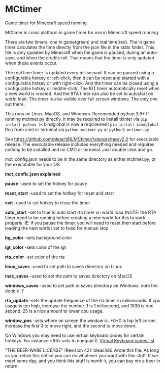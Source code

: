 # MCtimer
Game timer for Minecraft speed running

MCtimer is cross platform in game timer for use in Minecraft speed running. 

There are two timers, one in game(green) and real time(red).
The in game timer calculates the time directly from the json file in the stats folder. 
This file is only updated by Minecraft when the game is paused, during an auto-save, and when the credits roll.
That means that the timer is only updated when these events occur.

The real time timer is updated every milisecond. It can be paused using a configurable hotkey or left-click, then it can be reset and started with a configurable hotkey or with right-click. And the timer can be closed using a configurable hotkey or middle-click.
The IGT timer automatically reset when a new world is created. And the RTA timer can also be set to autostart on world load.
The timer is also visible over full screen windows. The only one out there.

This runs on Linux, MacOS, and Windows. Recomended python 3.6+
If running mctimer.py directly.
It may be required to install tkinter via `pip install python-tk`
bindglobal is now a requirement `pip install bindglobal`
Run from cmd or terminal via `python mctimer.py` or `python3 mctimer.py`

See https://github.com/bleach86/MCtimer/releases/tag/v2.0 for executable release. The executable release includes everything needed and requires nothing to be installed and no CMD or terminal. Just double click and go.

mct_config.json needs to be in the same directory as either mctimer.py, or the executable for your OS.

**mct_confic.json explained**

**pause** -used to set the hotkey for pause

**reset_start** -used to set the hotkey for reset and start

**exit** -used to set hotkey to close the timer

**auto_start** -set to true to auto start rta timer on world load.(NOTE: the RTA timer need to be running before creating a new world for this to work properly. IE: if you pause the timer, you will need to reset then start before loading the next world) set to false for manual stop

**bg_color** -sets background color

**igt_color** -sets color of the igt

**rta_color** -set color of the rta

**linux_saves** -used to set path to saves directory on Linux

**mac_saves** -used to set the path to saves directory on MacOS

**windows_saves** -used to set path to saves directory on Windows. note the double '\\'

**rta_update** -sets the update frequence of the rta timer in miliseconds. If cpu usage is too high, increase the number. 1 is 1 milisecond, and 1000 is one second. 25 is a nice amount to lower cpu usage.

**window_pos** -sets where on screen the window is. +0+0 is top left corner. increase the first 0 to move right, and the second to move down.

On Windows you may need to use virtual keyboard codes for certain hotkeys. For instance <96> sets to numpad 0. [Virtual Keyboard codes list](https://help.mjtnet.com/article/262-virtual-key-codes)

"THE BEER-WARE LICENSE" (Revision 42):
bleach86 wrote this file. As long as you retain this notice you can do whatever you want with this stuff. If we meet some day, and you think this stuff is worth it, you can buy me a beer in return
